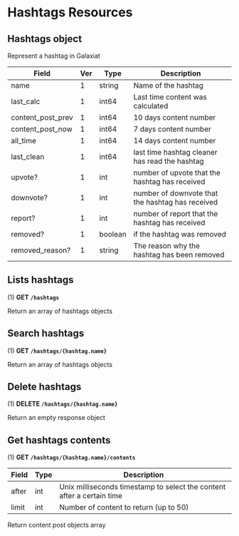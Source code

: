 # Hashtags Resources

## Hashtags object

Represent a hashtag in Galaxiat

| Field             | Ver | Type    | Description                                      |
| ----------------- | --- | ------- | ------------------------------------------------ |
| name              | 1   | string  | Name of the hashtag                              |
| last_calc         | 1   | int64   | Last time content was calculated                 |
| content_post_prev | 1   | int64   | 10 days content number                           |
| content_post_now  | 1   | int64   | 7 days content number                            |
| all_time          | 1   | int64   | 14 days content number                           |
| last_clean        | 1   | int64   | last time hashtag cleaner has read the hashtag   |
| upvote?           | 1   | int     | number of upvote that the hashtag has received   |
| downvote?         | 1   | int     | number of downvote that the hashtag has received |
| report?           | 1   | int     | number of report that the hashtag has received   |
| removed?          | 1   | boolean | if the hashtag was removed                       |
| removed_reason?   | 1   | string | The reason why the hashtag has been removed      |

## Lists hashtags

(1) **GET `/hashtags`**

Return an array of hashtags objects

## Search hashtags

(1) **GET `/hashtags/{hashtag.name}`**

Return an array of hashtags objects

## Delete hashtags

(1) **DELETE `/hashtags/{hashtag.name}`**

Return an empty response object

## Get hashtags contents

(1) **GET `/hashtags/{hashtag.name}/contents`**

| Field | Type | Description                                                            |
| ----- | ---- | ---------------------------------------------------------------------- |
| after | int  | Unix milliseconds timestamp to select the content after a certain time |
| limit | int  | Number of content to return (up to 50)                                 |

Return content post objects array 